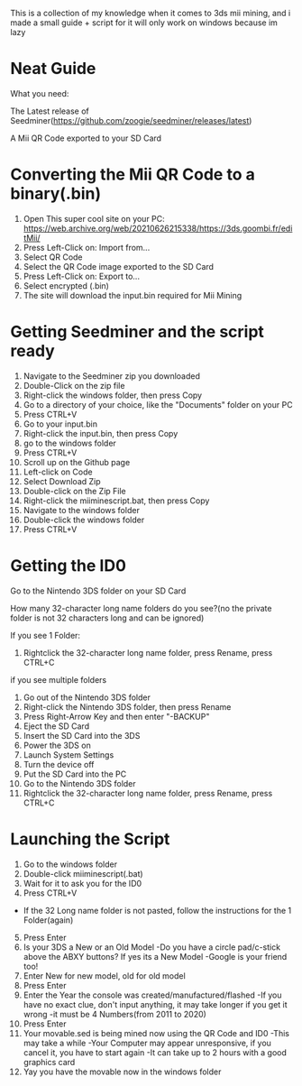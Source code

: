 This is a collection of my knowledge when it comes to 3ds mii mining, and i made a small guide + script for it
will only work on windows because im lazy 

# Neat Guide

What you need:

The Latest release of Seedminer(https://github.com/zoogie/seedminer/releases/latest)

A Mii QR Code exported to your SD Card

# Converting the Mii QR Code to a binary(.bin)

1. Open This super cool site on your PC: https://web.archive.org/web/20210626215338/https://3ds.goombi.fr/editMii/
2. Press Left-Click on: Import from...
3. Select QR Code
4. Select the QR Code image exported to the SD Card
5. Press Left-Click on: Export to...
6. Select encrypted (.bin)
7. The site will download the input.bin required for Mii Mining

# Getting Seedminer and the script ready

1. Navigate to the Seedminer zip you downloaded
2. Double-Click on the zip file
3. Right-click the windows folder, then press Copy
4. Go to a directory of your choice, like the "Documents" folder on your PC
5. Press CTRL+V
6. Go to your input.bin
7. Right-click the input.bin, then press Copy
8. go to the windows folder
9. Press CTRL+V
10. Scroll up on the Github page
11. Left-click on Code
12. Select Download Zip
13. Double-click on the Zip File
14. Right-click the miiminescript.bat, then press Copy
15. Navigate to the windows folder
16. Double-click the windows folder
17. Press CTRL+V

# Getting the ID0

Go to the Nintendo 3DS folder on your SD Card

How many 32-character long name folders do you see?(no the private folder is not 32 characters long and can be ignored)

If you see 1 Folder:

1. Rightclick the 32-character long name folder, press Rename, press CTRL+C

if you see multiple folders

1. Go out of the Nintendo 3DS folder
2. Right-click the Nintendo 3DS folder, then press Rename
3. Press Right-Arrow Key and then enter "-BACKUP"
4. Eject the SD Card
5. Insert the SD Card into the 3DS 
6. Power the 3DS on
7. Launch System Settings
8. Turn the device off
9. Put the SD Card into the PC
10. Go to the Nintendo 3DS folder
11. Rightclick the 32-character long name folder, press Rename, press CTRL+C

# Launching the Script

1. Go to the windows folder
2. Double-click miiminescript(.bat)
3. Wait for it to ask you for the ID0
4. Press CTRL+V
  - If the 32 Long name folder is not pasted, follow the instructions for the 1 Folder(again)
5. Press Enter
6. Is your 3DS a New or an Old Model
  -Do you have a circle pad/c-stick above the ABXY buttons? If yes its a New Model
  -Google is your friend too!
7. Enter New for new model, old for old model
8. Press Enter
9. Enter the Year the console was created/manufactured/flashed
  -If you have no exact clue, don't input anything, it may take longer if you get it wrong
  -it must be 4 Numbers(from 2011 to 2020)
10. Press Enter
11. Your movable.sed is being mined now using the QR Code and ID0
  -This may take a while
  -Your Computer may appear unresponsive, if you cancel it, you have to start again
  -It can take up to 2 hours with a good graphics card
12. Yay you have the movable now in the windows folder


